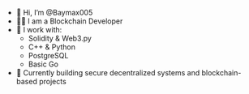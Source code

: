 - 👋 Hi, I’m @Baymax005  
- 👨‍💻 I am a Blockchain Developer  
- 🧠 I work with:  
  - Solidity & Web3.py  
  - C++ & Python  
  - PostgreSQL  
  - Basic Go  
- 🔗 Currently building secure decentralized systems and blockchain-based projects  

<!---
Baymax005/Baymax005 is a ✨ special ✨ repository because its `README.md` (this file) appears on your GitHub profile.
You can click the Preview link to take a look at your changes.
--->
